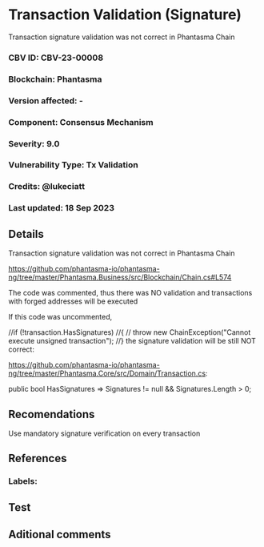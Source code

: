 # Transaction Validation (Signature)

Transaction signature validation was not correct in Phantasma Chain

### CBV ID: CBV-23-00008
### Blockchain: Phantasma
### Version affected: -
### Component: Consensus Mechanism
### Severity: 9.0
### Vulnerability Type: Tx Validation
### Credits: @lukeciatt
### Last updated: 18 Sep 2023

## Details

Transaction signature validation was not correct in Phantasma Chain

https://github.com/phantasma-io/phantasma-ng/tree/master/Phantasma.Business/src/Blockchain/Chain.cs#L574

The code was commented, thus there was NO validation and transactions with forged addresses will be executed

If this code was uncommented,

//if (!transaction.HasSignatures)
//{
//    throw new ChainException("Cannot execute unsigned transaction");
//}
the signature validation will be still NOT correct:

https://github.com/phantasma-io/phantasma-ng/tree/master/Phantasma.Core/src/Domain/Transaction.cs:

public bool HasSignatures => Signatures != null && Signatures.Length > 0;

## Recomendations

Use mandatory signature verification on every transaction

## References



### Labels: 

## Test



## Aditional comments


